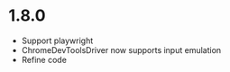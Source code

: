 1.8.0
=====

* Support playwright
* ChromeDevToolsDriver now supports input emulation
* Refine code

